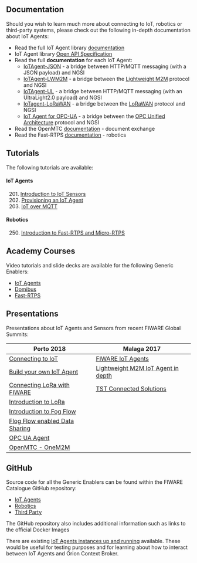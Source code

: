 <hr class="iotagents" style="display:none"/>

## Documentation

Should you wish to learn much more about connecting to IoT, robotics or
third-party systems, please check out the following in-depth documentation about
IoT Agents:

-   Read the full IoT Agent library
    [documentation](https://iotagent-node-lib.readthedocs.io/en/latest)
-   IoT Agent library
    [Open API Specification](https://swagger.lab.fiware.org/?url=https://raw.githubusercontent.com/Fiware/specifications/master/OpenAPI/iot.IoTagent-node-lib/IoTagent-node-lib-openapi.json)
-   Read the full **documentation** for each IoT Agent:
    -   [IoTAgent-JSON](http://fiware-iotagent-json.readthedocs.io/en/latest/) -
        a bridge between HTTP/MQTT messaging (with a JSON payload) and NGSI
    -   [IoTAgent-LWM2M](http://fiware-iotagent-lwm2m.readthedocs.io/en/latest) -
        a bridge between the
        [Lightweight M2M](https://www.omaspecworks.org/what-is-oma-specworks/iot/lightweight-m2m-lwm2m/)
        protocol and NGSI
    -   [IoTAgent-UL](http://fiware-iotagent-ul.readthedocs.io/en/latest) - a
        bridge between HTTP/MQTT messaging (with an UltraLight2.0 payload) and
        NGSI
    -   [IoTagent-LoRaWAN](http://fiware-lorawan.readthedocs.io/en/latest) - a
        bridge between the
        [LoRaWAN](https://www.thethingsnetwork.org/docs/lorawan/) protocol and
        NGSI
    -   [IoT Agent for OPC-UA](https://iotagent-opcua.rtfd.io/) - a bridge
        between the [OPC Unified Architecture](http://www.opcua.us/) protocol
        and NGSI
-   Read the OpenMTC [documentation](http://www.openmtc.org/doc.html) - document
    exchange
-   Read the Fast-RTPS [documentation](https://eprosima-fast-rtps.rtfd.io/) -
    robotics

## Tutorials

The following tutorials are available:

<h4>IoT Agents</h4>

&nbsp; 201.
[Introduction to IoT Sensors](https://fiware-tutorials.readthedocs.io/en/latest/iot-sensors)<br/>
&nbsp; 202.
[Provisioning an IoT Agent](https://fiware-tutorials.readthedocs.io/en/latest/iot-agent)<br/>
&nbsp; 203.
[IoT over MQTT](https://fiware-tutorials.readthedocs.io/en/latest/iot-over-mqtt)<br/>

<h4>Robotics</h4>

&nbsp; 250.
[Introduction to Fast-RTPS and Micro-RTPS ](https://fiware-tutorials.readthedocs.io/en/latest/fast-rtps-micro-rtps)<br/>

## Academy Courses

Video tutorials and slide decks are available for the following Generic
Enablers:

-   [IoT Agents](https://fiware-academy.readthedocs.io/en/latest/iot-agents/idas/)
-   [Domibus](https://fiware-academy.readthedocs.io/en/latest/third-party/domibus/)
-   [Fast-RTPS](https://fiware-academy.readthedocs.io/en/latest/robotics/fast-rtps/)

## Presentations

Presentations about IoT Agents and Sensors from recent FIWARE Global Summits:

| Porto 2018                                                                                                                                 | Malaga 2017                                                                                                                              |
| ------------------------------------------------------------------------------------------------------------------------------------------ | ---------------------------------------------------------------------------------------------------------------------------------------- |
| [Connecting to IoT](https://www.slideshare.net/FI-WARE/fiware-global-summit-connecting-to-iot-97030154)                                    | [FIWARE IoT Agents](https://www.slideshare.net/FI-WARE/fiware-tech-summit-daniel-calvo-fiware-iot-agents)                                |
| [Build your own IoT Agent](https://www.slideshare.net/FI-WARE/fiware-global-summit-building-your-own-iot-agent-97030112)                   | [Lightweight M2M IoT Agent in depth](https://www.slideshare.net/FI-WARE/fiware-tech-summit-david-fernandez-ros-lwm2m-iot-agent-in-depth) |
| [Connecting LoRa with FIWARE](https://www.slideshare.net/FI-WARE/fiware-global-summit-connecting-lora-with-fiware-97030129)                | [TST Connected Solutions](https://www.slideshare.net/FI-WARE/fiware-tech-summit-arturo-medela-tst-connected-solutions-using-fiware)      |
| [Introduction to LoRa](https://www.slideshare.net/FI-WARE/fiware-global-summit-introduction-to-lora-alliance-and-technology-97029099)      |                                                                                                                                          |
| [Introduction to Fog Flow](https://www.slideshare.net/FI-WARE/fiware-tech-summit-fogflow-new-ge-for-iot-edge-computing)                    |                                                                                                                                          |
| [Flog Flow enabled Data Sharing](https://www.slideshare.net/FI-WARE/fiware-global-summit-fogflow-a-new-ge-for-iot-edge-computing-97030162) |                                                                                                                                          |
| [OPC UA Agent](https://www.slideshare.net/FI-WARE/fiware-global-summit-opc-ua-agent-97030170)                                              |                                                                                                                                          |
| [OpenMTC - OneM2M](https://www.slideshare.net/FI-WARE/fiware-tech-summit-openmtc-onem2m-middleware)                                        |                                                                                                                                          |

## GitHub

Source code for all the Generic Enablers can be found within the FIWARE
Catalogue GitHub repository:

-   [IoT Agents](https://github.com/Fiware/catalogue/tree/master/iot-agents)
-   [Robotics](https://github.com/Fiware/catalogue/tree/master/robotics)
-   [Third Party](https://github.com/Fiware/catalogue/tree/master/third-party)

The GitHub repository also includes additional information such as links to the
official Docker Images

There are existing
[IoT Agents instances up and running](https://catalogue.fiware.org/enablers/backend-device-management-idas/instances)
available. These would be useful for testing purposes and for learning about how
to interact between IoT Agents and Orion Context Broker.
